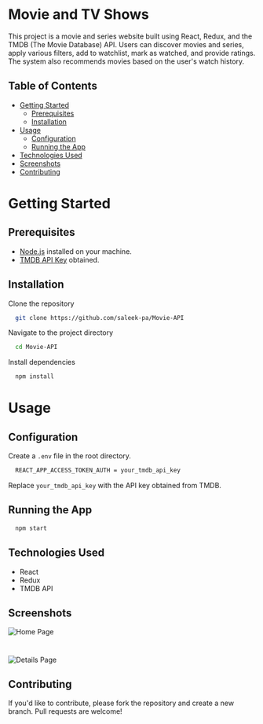# Movie and TV Shows
This project is a movie and series website built using React, Redux, and the TMDB (The Movie Database) API. Users can discover movies and series, apply various filters, add to watchlist, mark as watched, and provide ratings. The system also recommends movies based on the user's watch history.

## Table of Contents
 - [Getting Started](#getting-started)
   - [Prerequisites](#prerequisites)
   - [Installation](#installation)
 - [Usage](#usage)
   - [Configuration](#configuration)
   - [Running the App](#running-the-app)
 - [Technologies Used](#technologies-used)
 - [Screenshots](#screenshots)
 - [Contributing](#contributing)

# Getting Started
## Prerequisites
- [Node.js](https://nodejs.org) installed on your machine.
- [TMDB API Key](https://developer.themoviedb.org/reference/intro/getting-started) obtained.

## Installation
Clone the repository
```bash
  git clone https://github.com/saleek-pa/Movie-API
```

Navigate to the project directory
```bash
  cd Movie-API
```

Install dependencies
```bash
  npm install
```

# Usage
## Configuration
Create a `.env` file in the root directory.
```bash
  REACT_APP_ACCESS_TOKEN_AUTH = your_tmdb_api_key
```
Replace `your_tmdb_api_key` with the API key obtained from TMDB.

## Running the App
```bash
  npm start
```

## Technologies Used
- React
- Redux
- TMDB API

## Screenshots
![Home Page](https://res.cloudinary.com/dmzqckfj4/image/upload/v1702995147/ync36gqq88ain5a6rlup.png)
# 
![Details Page](https://res.cloudinary.com/dmzqckfj4/image/upload/v1702995145/oojl6rsmxibdepcie2ce.png)

## Contributing
If you'd like to contribute, please fork the repository and create a new branch. Pull requests are welcome!
